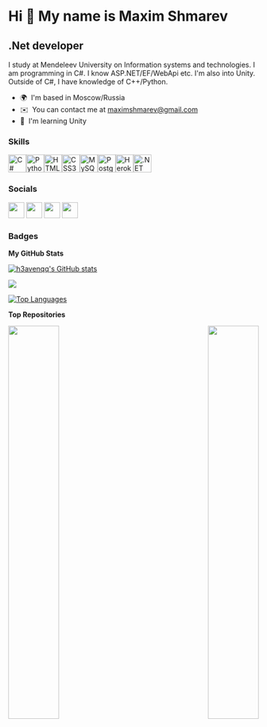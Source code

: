 Hi 👋 My name is Maxim Shmarev
=====================================================================================================================================
.Net developer
--------------------
I study at Mendeleev University on Information systems and technologies. I am programming in C#. I know ASP.NET/EF/WebApi etc. I'm also into Unity.
</br>Outside of C#, I have knowledge of C++/Python.
* 🌍  I'm based in Moscow/Russia
* ✉️  You can contact me at [maximshmarev@gmail.com](mailto:maximshmarev@gmail.com)
* 🧠  I'm learning Unity

### Skills

<p align="left"><a href="https://docs.microsoft.com/en-us/dotnet/csharp/" target="_blank" rel="noreferrer"><img src="https://raw.githubusercontent.com/danielcranney/readme-generator/main/public/icons/skills/csharp-colored.svg" width="36" height="36" alt="C#" /></a><a href="https://www.python.org/" target="_blank" rel="noreferrer"><img src="https://raw.githubusercontent.com/danielcranney/readme-generator/main/public/icons/skills/python-colored.svg" width="36" height="36" alt="Python" /></a><a href="https://developer.mozilla.org/en-US/docs/Glossary/HTML5" target="_blank" rel="noreferrer"><img src="https://raw.githubusercontent.com/danielcranney/readme-generator/main/public/icons/skills/html5-colored.svg" width="36" height="36" alt="HTML5" /></a><a href="https://www.w3.org/TR/CSS/#css" target="_blank" rel="noreferrer"><img src="https://raw.githubusercontent.com/danielcranney/readme-generator/main/public/icons/skills/css3-colored.svg" width="36" height="36" alt="CSS3" /></a><a href="https://www.mysql.com/" target="_blank" rel="noreferrer"><img src="https://raw.githubusercontent.com/danielcranney/readme-generator/main/public/icons/skills/mysql-colored.svg" width="36" height="36" alt="MySQL" /></a><a href="https://www.postgresql.org/" target="_blank" rel="noreferrer"><img src="https://raw.githubusercontent.com/danielcranney/readme-generator/main/public/icons/skills/postgresql-colored.svg" width="36" height="36" alt="PostgreSQL" /></a><a href="https://www.heroku.com/" target="_blank" rel="noreferrer"><img src="https://raw.githubusercontent.com/danielcranney/readme-generator/main/public/icons/skills/heroku-colored.svg" width="36" height="36" alt="Heroku" /></a><a href="https://dotnet.microsoft.com/en-us/" target="_blank" rel="noreferrer"><img src="https://raw.githubusercontent.com/danielcranney/readme-generator/main/public/icons/skills/dot-net-colored.svg" width="36" height="36" alt=".NET" /></a></p>

### Socials

<p align="left"> <a href="https://discord.com/users/4777" target="_blank" rel="noreferrer"><img src="https://raw.githubusercontent.com/danielcranney/readme-generator/main/public/icons/socials/discord.svg" width="32" height="32" /></a> <a href="https://www.github.com/h3avenqq" target="_blank" rel="noreferrer"><img src="https://raw.githubusercontent.com/danielcranney/readme-generator/main/public/icons/socials/github.svg" width="32" height="32" /></a> <a href="http://www.instagram.com/pepeclown_" target="_blank" rel="noreferrer"><img src="https://raw.githubusercontent.com/danielcranney/readme-generator/main/public/icons/socials/instagram.svg" width="32" height="32" /></a> <a href="https://t.me/Heavenqq" target="_blank" rel="noreferrer"><img src="https://user-images.githubusercontent.com/49933115/139837223-bf23d3a9-4638-4e17-994a-ac8678d5f517.png" width="32" height="32" /></a></p>

### Badges

<b>My GitHub Stats</b>

<a href="http://www.github.com/h3avenqq"><img src="https://github-readme-stats.vercel.app/api?username=h3avenqq&show_icons=true&hide=&count_private=true&title_color=f97316&text_color=ffffff&icon_color=facc15&bg_color=000000&hide_border=true&show_icons=true" alt="h3avenqq's GitHub stats" /></a>

<a href="http://www.github.com/h3avenqq"><img src="https://github-readme-streak-stats.herokuapp.com/?user=h3avenqq&stroke=ffffff&background=000000&ring=f97316&fire=f97316&currStreakNum=ffffff&currStreakLabel=f97316&sideNums=ffffff&sideLabels=ffffff&dates=ffffff&hide_border=true" /></a>

<a href="https://github.com/h3avenqq" align="left"><img src="https://github-readme-stats.vercel.app/api/top-langs/?username=h3avenqq&langs_count=10&title_color=f97316&text_color=ffffff&icon_color=facc15&bg_color=000000&hide_border=true&locale=en&custom_title=Top%20%Languages" alt="Top Languages" /></a>

<b>Top Repositories</b>

<div width="100%" align="center"><a href="https://github.com/h3avenqq/darker-and-darker" align="left"><img align="left" width="45%" src="https://github-readme-stats.vercel.app/api/pin/?username=h3avenqq&repo=darker-and-darker&title_color=f97316&text_color=ffffff&icon_color=facc15&bg_color=000000&hide_border=true&locale=en" /></a><a href="https://github.com/h3avenqq/NotesWebApi" align="right"><img align="right" width="45%" src="https://github-readme-stats.vercel.app/api/pin/?username=h3avenqq&repo=NotesWebApi&title_color=f97316&text_color=ffffff&icon_color=facc15&bg_color=000000&hide_border=true&locale=en" /></a></div><br /><br /><br /><br /><br /><br /><br />
